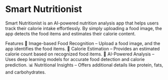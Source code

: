 # Smart Nutritionist
Smart Nutritionist is an AI-powered nutrition analysis app that helps users track their calorie intake effortlessly. By simply uploading a food image, the app detects the food items and estimates their calorie content.

Features
📸 Image-based Food Recognition – Upload a food image, and the app identifies the food items.
🔢 Calorie Estimation – Provides an estimated calorie count based on recognized food items.
🤖 AI-Powered Analysis – Uses deep learning models for accurate food detection and calorie prediction.
📊 Nutritional Insights – Offers additional details like protein, fats, and carbohydrates.